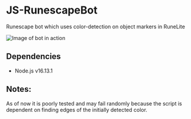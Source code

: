 # JS-RunescapeBot
Runescape bot which uses color-detection on object markers in RuneLite

![Image of bot in action](https://i.imgur.com/438mvdA.png)

## Dependencies

* Node.js v16.13.1

## Notes:
As of now it is poorly tested and may fail randomly because the script is dependent on finding edges of the initially detected color.

